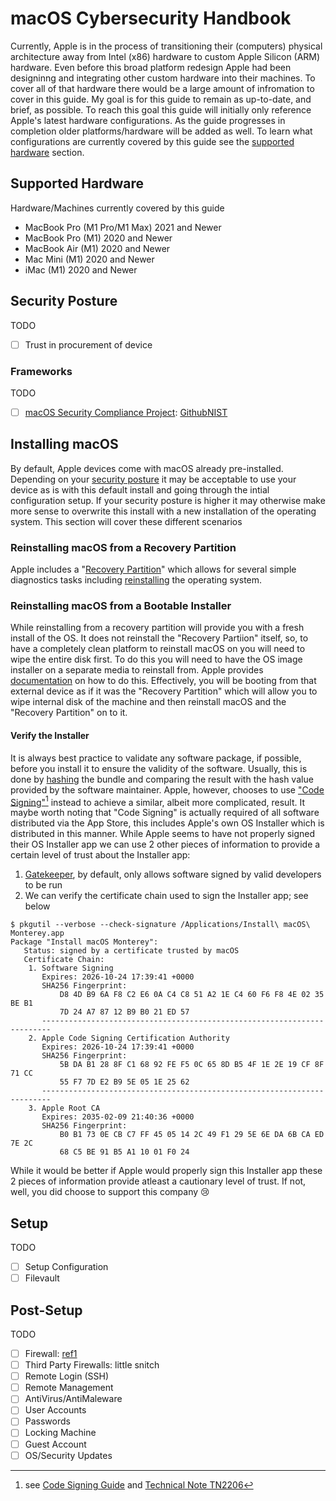 # macOS Cybersecurity Handbook

Currently, Apple is in the process of transitioning their (computers) physical architecture away from Intel (x86) hardware to custom Apple Silicon (ARM) hardware. Even before this broad platform redesign Apple had been designinng and integrating other custom hardware into their machines. To cover all of that hardware there would be a large amount of infromation to cover in this guide. My goal is for this guide to remain as up-to-date, and brief, as possible. To reach this goal this guide will initially only reference Apple's latest hardware configurations. As the guide progresses in completion older platforms/hardware will be added as well. To learn what configurations are currently covered by this guide see the [supported hardware](#supported-hardware) section.

## Supported Hardware

Hardware/Machines currently covered by this guide

* MacBook Pro (M1 Pro/M1 Max) 2021 and Newer
* MacBook Pro (M1) 2020 and Newer
* MacBook Air (M1) 2020 and Newer
* Mac Mini (M1) 2020 and Newer
* iMac (M1) 2020 and Newer

## Security Posture

TODO
- [ ] Trust in procurement of device

### Frameworks

TODO
- [ ] [macOS Security Compliance Project](https://support.apple.com/guide/sccc/macos-security-compliance-project-sccc22685bb2/web): [Github](https://github.com/usnistgov/macos_security)[NIST](https://csrc.nist.gov/Projects/macos-security)

## Installing macOS

By default, Apple devices come with macOS already pre-installed. Depending on your [security posture](#security-posture) it may be acceptable to use your device as is with this default install and going through the intial configuration setup. If your security posture is higher it may otherwise make more sense to overwrite this install with a new installation of the operating system. This section will cover these different scenarios

### Reinstalling macOS from a Recovery Partition

Apple includes a "[Recovery Partition](https://support.apple.com/guide/mac-help/macos-recovery-a-mac-apple-silicon-mchl82829c17)" which allows for several simple diagnostics tasks including [reinstalling](https://support.apple.com/en-us/HT204904) the operating system. 

### Reinstalling macOS from a Bootable Installer

While reinstalling from a recovery partition will provide you with a fresh install of the OS. It does not reinstall the "Recovery Partiion" itself, so, to have a completely clean platform to reinstall macOS on you will need to wipe the entire disk first. To do this you will need to have the OS image installer on a separate media to reinstall from. Apple provides [documentation](https://support.apple.com/en-us/HT201372) on how to do this. Effectively, you will be booting from that external device as if it was the "Recovery Partition" which will allow you to wipe internal disk of the machine and then reinstall macOS and the "Recovery Partition" on to it.

#### Verify the Installer

It is always best practice to validate any software package, if possible, before you install it to ensure the validity of the software. Usually, this is done by [hashing](https://en.wikipedia.org/wiki/File_verification) the bundle and comparing the result with the hash value provided by the software maintainer. Apple, however, chooses to use ["Code Signing"](https://support.apple.com/guide/security/app-code-signing-process-sec3ad8e6e53/web)[^note] instead to achieve a similar, albeit more complicated, result. It maybe worth noting that "Code Signing" is actually required of all software distributed via the App Store, this includes Apple's own OS Installer which is distributed in this manner. While Apple seems to have not properly signed their OS Installer app we can use 2 other pieces of information to provide a certain level of trust about the Installer app:

1. [Gatekeeper](https://support.apple.com/guide/security/gatekeeper-and-runtime-protection-sec5599b66df/web), by default, only allows software signed by valid developers to be run
2. We can verify the certificate chain used to sign the Installer app; see below

```console
$ pkgutil --verbose --check-signature /Applications/Install\ macOS\ Monterey.app
Package "Install macOS Monterey":
   Status: signed by a certificate trusted by macOS
   Certificate Chain:
    1. Software Signing
       Expires: 2026-10-24 17:39:41 +0000
       SHA256 Fingerprint:
           D8 4D B9 6A F8 C2 E6 0A C4 C8 51 A2 1E C4 60 F6 F8 4E 02 35 BE B1
           7D 24 A7 87 12 B9 B0 21 ED 57
       ------------------------------------------------------------------------
    2. Apple Code Signing Certification Authority
       Expires: 2026-10-24 17:39:41 +0000
       SHA256 Fingerprint:
           5B DA B1 28 8F C1 68 92 FE F5 0C 65 8D B5 4F 1E 2E 19 CF 8F 71 CC
           55 F7 7D E2 B9 5E 05 1E 25 62
       ------------------------------------------------------------------------
    3. Apple Root CA
       Expires: 2035-02-09 21:40:36 +0000
       SHA256 Fingerprint:
           B0 B1 73 0E CB C7 FF 45 05 14 2C 49 F1 29 5E 6E DA 6B CA ED 7E 2C
           68 C5 BE 91 B5 A1 10 01 F0 24
```
 
While it would be better if Apple would properly sign this Installer app these 2 pieces of information provide atleast a cautionary level of trust. If not, well, you did choose to support this company :cry:

## Setup

TODO
- [ ] Setup Configuration
- [ ] Filevault

## Post-Setup

TODO
- [ ] Firewall: [ref1](https://support.apple.com/en-us/HT201642)
- [ ] Third Party Firewalls: little snitch
- [ ] Remote Login (SSH)
- [ ] Remote Management
- [ ] AntiVirus/AntiMaleware
- [ ] User Accounts
- [ ] Passwords
- [ ] Locking Machine
- [ ] Guest Account
- [ ] OS/Security Updates

[^note]: see [Code Signing Guide](https://developer.apple.com/library/archive/documentation/Security/Conceptual/CodeSigningGuide/Introduction/Introduction.html) and [Technical Note TN2206](https://developer.apple.com/library/archive/technotes/tn2206)